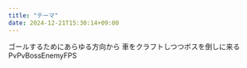 ```yaml
---
title: "テーマ"
date: 2024-12-21T15:30:14+09:00
---
```

ゴールするためにあらゆる方向から
車をクラフトしつつボスを倒しに来るPvPvBossEnemyFPS

